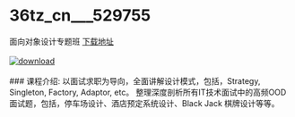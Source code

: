 # 36tz_cn___529755
面向对象设计专题班
[下载地址](http://www.36tz.cn/article/529755 "下载地址")
<br/></br>[![download](http://36tz.cn/muke_img/2020_01_1-10-300x113.png "下载地址")](http://www.36tz.cn/article/529755 "下载地址")
<br/></br>### 课程介绍:
以面试求职为导向，全面讲解设计模式，包括，Strategy, Singleton, Factory, Adaptor, etc。
整理深度剖析所有IT技术面试中的高频OOD面试题，包括，停车场设计、酒店预定系统设计、Black Jack 棋牌设计等等。


